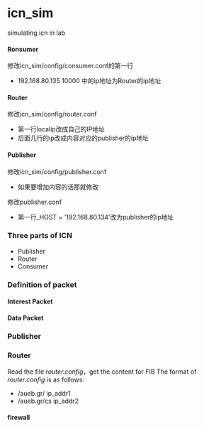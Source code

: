 # icn_sim
simulating icn in lab

#### Ronsumer
修改icn_sim/config/consumer.conf的第一行
- 192.168.80.135 10000 中的ip地址为Router的ip地址

#### Router
修改icn_sim/config/router.conf
- 第一行localip改成自己的IP地址
- 后面几行的ip改成内容对应的publisher的ip地址

#### Publisher
修改icn_sim/config/publisher.conf
- 如果要增加内容的话那就修改

修改publisher.conf
- 第一行_HOST = '192.168.80.134'改为publisher的ip地址

### Three parts of ICN
- Publisher
- Router
- Consumer

### Definition of packet
#### Interest Packet

#### Data Packet


### Publisher

### Router
Read the file *router.config*，get the content for FIB
The format of *router.config* is as follows:

- /aueb.gr/   ip_addr1
- /aueb.gr/cs ip_addr2

#### firewall